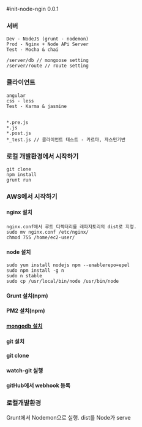 #init-node-ngin 0.0.1

### 서버
    Dev - NodeJS (grunt - nodemon)
    Prod - Nginx + Node APi Server
    Test - Mocha & chai
    
    /server/db // mongoose setting
    /server/route // route setting

### 클라이언트
    angular
    css - less
    Test - Karma & jasmine


    *.pre.js
    *.js
    *.post.js
    *_test.js // 클라이언트 테스트 - 카르마, 자스민기반   

### 로컬 개발환경에서 시작하기
    git clone
    npm install
    grunt run


### AWS에서 시작하기

#### nginx 설치
    nginx.conf에서 루트 디렉터리를 레파지토리의 dist로 지정.
    sudo mv nginx.conf /etc/nginx/
    chmod 755 /home/ec2-user/

#### node 설치
    sudo yum install nodejs npm --enablerepo=epel
    sudo npm install -g n
    sudo n stable
    sudo cp /usr/local/bin/node /usr/bin/node

#### Grunt 설치(npm)
#### PM2 설치(npm)
#### [mongodb 설치](http://docs.mongodb.org/ecosystem/platforms/amazon-ec2/)

#### git 설치
#### git clone
#### watch-git 실행
#### gitHub에서 webhook 등록
    
### 로컬개발환경
Grunt에서 Nodemon으로 실행.
dist를 Node가 serve